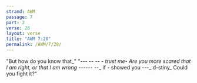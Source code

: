 ```yaml
---
strand: AWM
passage: 7
part: 2
verse: 28
layout: verse
title: "AWM 7:28"
permalink: /AWM/7/28/
---
```

"But how do you know that_" "--- _--_ _-_- _- trust me- Are you more scared that I am right, or that I am wrong_ _------ -_-_ if - showed you ---_ d-stiny_ Could you fight it?"
